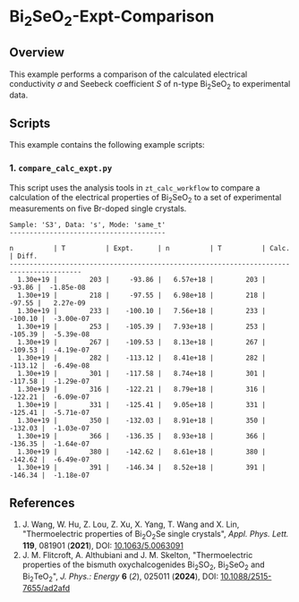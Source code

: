 # Bi<sub>2</sub>SeO<sub>2</sub>-Expt-Comparison


## Overview

This example performs a comparison of the calculated electrical conductivity <i>&sigma;</i> and Seebeck coefficient *S* of n-type Bi<sub>2</sub>SeO<sub>2</sub> to experimental data.


## Scripts

This example contains the following example scripts:

### 1. `compare_calc_expt.py`

This script uses the analysis tools in `zt_calc_workflow` to compare a calculation of the electrical properties of Bi<sub>2</sub>SeO<sub>2</sub> to a set of experimental measurements on five Br-doped single crystals.

```
Sample: 'S3', Data: 's', Mode: 'same_t'
---------------------------------------

n          | T          | Expt.      | n          | T          | Calc.      | Diff.     
----------------------------------------------------------------------------------------
  1.30e+19 |        203 |     -93.86 |   6.57e+18 |        203 |     -93.86 |  -1.85e-08
  1.30e+19 |        218 |     -97.55 |   6.98e+18 |        218 |     -97.55 |   2.27e-09
  1.30e+19 |        233 |    -100.10 |   7.56e+18 |        233 |    -100.10 |  -3.00e-07
  1.30e+19 |        253 |    -105.39 |   7.93e+18 |        253 |    -105.39 |  -5.39e-08
  1.30e+19 |        267 |    -109.53 |   8.13e+18 |        267 |    -109.53 |  -4.19e-07
  1.30e+19 |        282 |    -113.12 |   8.41e+18 |        282 |    -113.12 |  -6.49e-08
  1.30e+19 |        301 |    -117.58 |   8.74e+18 |        301 |    -117.58 |  -1.29e-07
  1.30e+19 |        316 |    -122.21 |   8.79e+18 |        316 |    -122.21 |  -6.09e-07
  1.30e+19 |        331 |    -125.41 |   9.05e+18 |        331 |    -125.41 |  -5.71e-07
  1.30e+19 |        350 |    -132.03 |   8.91e+18 |        350 |    -132.03 |  -1.03e-07
  1.30e+19 |        366 |    -136.35 |   8.93e+18 |        366 |    -136.35 |  -1.64e-07
  1.30e+19 |        380 |    -142.62 |   8.61e+18 |        380 |    -142.62 |  -6.49e-07
  1.30e+19 |        391 |    -146.34 |   8.52e+18 |        391 |    -146.34 |  -1.18e-07
```


## References

1. J. Wang, W. Hu, Z. Lou, Z. Xu, X. Yang, T. Wang and X. Lin,
   "Thermoelectric properties of Bi<sub>2</sub>O<sub>2</sub>Se single crystals",
   *Appl. Phys. Lett.* **119**, 081901 (**2021**), DOI: <a href="https://doi.org/10.1063/5.0063091" target="_blank">10.1063/5.0063091</a>
3. J. M. Flitcroft, A. Althubiani and J. M. Skelton,
   "Thermoelectric properties of the bismuth oxychalcogenides Bi<sub>2</sub>SO<sub>2</sub>, Bi<sub>2</sub>SeO<sub>2</sub> and Bi<sub>2</sub>TeO<sub>2</sub>",
   *J. Phys.: Energy* **6** (*2*), 025011 (**2024**), DOI: <a href="https://doi.org/10.1088/2515-7655/ad2afd" target="_blank">10.1088/2515-7655/ad2afd</a>